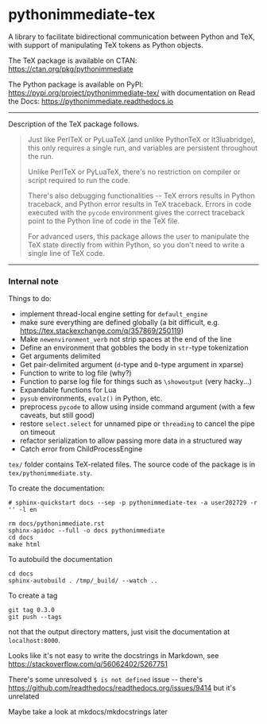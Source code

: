 # pythonimmediate-tex

A library to facilitate bidirectional communication between Python and TeX,
with support of manipulating TeX tokens as Python objects.

The TeX package is available on CTAN: https://ctan.org/pkg/pythonimmediate

The Python package is available on PyPI: https://pypi.org/project/pythonimmediate-tex/
with documentation on Read the Docs: https://pythonimmediate.readthedocs.io

------

Description of the TeX package follows.

> Just like PerlTeX or PyLuaTeX (and unlike PythonTeX or lt3luabridge),
> this only requires a single run, and variables are persistent throughout the run.
> 
> Unlike PerlTeX or PyLuaTeX, there's no restriction on compiler or script required to run the code.
> 
> There's also debugging functionalities -- TeX errors results in Python traceback, and Python error results in TeX traceback.
> Errors in code executed with the `pycode` environment gives the correct traceback point to the Python line of code in the TeX file.
> 
> For advanced users, this package allows the user to manipulate the TeX state directly from within Python,
> so you don't need to write a single line of TeX code.

------

### Internal note

Things to do:

* implement thread-local engine setting for `default_engine`
* make sure everything are defined globally (a bit difficult, e.g. https://tex.stackexchange.com/q/357869/250119)
* Make `newenvironment_verb` not strip spaces at the end of the line
* Define an environment that gobbles the body in `str`-type tokenization
* Get arguments delimited
* Get pair-delimited argument (`d`-type and `D`-type argument in xparse)
* Function to write to log file (why?)
* Function to parse log file for things such as `\showoutput` (very hacky...)
* Expandable functions for Lua
* `pysub` environments, `evalz()` in Python, etc.
* preprocess `pycode` to allow using inside command argument (with a few caveats, but still good)
* restore `select.select` for unnamed pipe or `threading` to cancel the pipe on timeout
* refactor serialization to allow passing more data in a structured way
* Catch error from ChildProcessEngine

`tex/` folder contains TeX-related files. The source code of the package is in `tex/pythonimmediate.sty`.

To create the documentation:

```
# sphinx-quickstart docs --sep -p pythonimmediate-tex -a user202729 -r '' -l en

rm docs/pythonimmediate.rst
sphinx-apidoc --full -o docs pythonimmediate
cd docs
make html
```

To autobuild the documentation

```
cd docs
sphinx-autobuild . /tmp/_build/ --watch ..
```

To create a tag

```
git tag 0.3.0
git push --tags
```

not that the output directory matters, just visit the documentation at `localhost:8000`.

Looks like it's not easy to write the docstrings in Markdown, see https://stackoverflow.com/q/56062402/5267751

There's some unresolved `$ is not defined` issue -- there's https://github.com/readthedocs/readthedocs.org/issues/9414 but it's unrelated

Maybe take a look at mkdocs/mkdocstrings later

